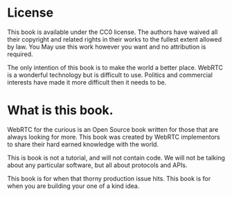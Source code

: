 # License

This book is available under the CC0 license. The authors have waived all their copyright and related rights in their works to the fullest extent allowed by law. You May use this work however you want and no attribution is required.

The only intention of this book is to make the world a better place. WebRTC is a wonderful technology but is difficult to use. Politics and commercial interests have made it more difficult then it needs to be.

# What is this book.

WebRTC for the curious is an Open Source book written for those that are always looking for more. This book was created by WebRTC implementors to share their hard earned knowledge with the world.

This is book is not a tutorial, and will not contain code. We will not be talking about any particular software, but all about protocols and APIs.

This book is for when that thorny production issue hits. This book is for when you are building your one of a kind idea.

